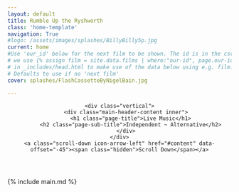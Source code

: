 ```yaml
---
layout: default
title: Rumble Up the Ryshworth
class: 'home-template'
navigation: True
#logo: /assets/images/splashes/BillyBilly5p.jpg
current: home
#Use 'our_id' below for the next film to be shown. The id is in the csv file
# we use {% assign film = site.data.films | where:"our-id", page.our-id | first  %}
# in _includes/head.html to make use of the data below using e.g. film.main-image
# Defaults to use if no 'next film'
cover: splashes/FlashCassetteByNigelBain.jpg

---
```

<!-- < default -->
<!-- The tag above means - insert everything in this file into the [body] of the default.hbs template -->
<!-- The big featured header  -->
<header class="main-header" style="background-image: linear-gradient(rgba(0, 0, 0, 0),rgba(0, 0, 0, 0.1)), url({{ site.baseurl }}/assets/images/{{ page.cover }}); background-position-y:0">

    <div class="vertical">
        <div class="main-header-content inner">
           <h1 class="page-title">Live Music</h1>
           <h2 class="page-sub-title">Independent ~ Alternative</h2>
        </div>
    </div>
    <a class="scroll-down icon-arrow-left" href="#content" data-offset="-45"><span class="hidden">Scroll Down</span></a>

</header>

<!-- The main content area on the homepage -->
<main id="content" class="content" role="main" markdown="1">
{% include main.md %}

</main>
